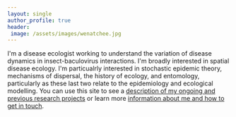 ```yaml
---
layout: single
author_profile: true
header:
 image: /assets/images/wenatchee.jpg
---
```


I'm a disease ecologist working to understand the variation of disease dynamics in insect-baculovirus interactions. I'm broadly interested in spatial disease ecology. I'm particualrly interested in stochastic epidemic theory, mechanisms of dispersal, the history of ecology, and entomology, particularly as these last two relate to the epidemiology and ecological modelling. You can use this site to see a [description of my ongoing and previous research projects](/research) or learn more [information about me and how to get in touch](/about).

